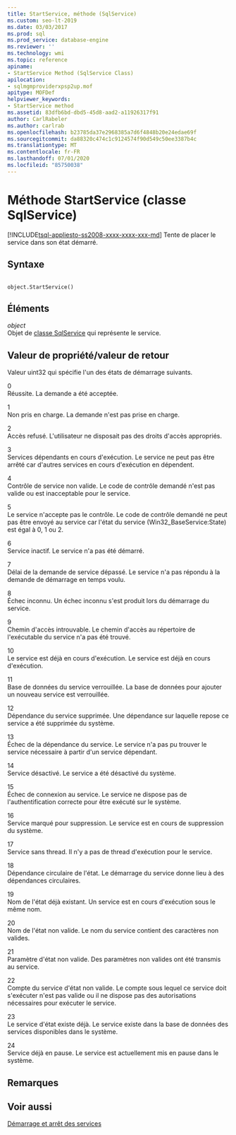 ```yaml
---
title: StartService, méthode (SqlService)
ms.custom: seo-lt-2019
ms.date: 03/03/2017
ms.prod: sql
ms.prod_service: database-engine
ms.reviewer: ''
ms.technology: wmi
ms.topic: reference
apiname:
- StartService Method (SqlService Class)
apilocation:
- sqlmgmproviderxpsp2up.mof
apitype: MOFDef
helpviewer_keywords:
- StartService method
ms.assetid: 83dfb6bd-dbd5-45d8-aad2-a11926317f91
author: CarlRabeler
ms.author: carlrab
ms.openlocfilehash: b23785da37e2968385a7d6f4848b20e24edae69f
ms.sourcegitcommit: da88320c474c1c9124574f90d549c50ee3387b4c
ms.translationtype: MT
ms.contentlocale: fr-FR
ms.lasthandoff: 07/01/2020
ms.locfileid: "85750038"
---
```

# <a name="startservice-method-sqlservice-class"></a>Méthode StartService (classe SqlService)
[!INCLUDE[tsql-appliesto-ss2008-xxxx-xxxx-xxx-md](../../../includes/applies-to-version/sqlserver.md)]
  Tente de placer le service dans son état démarré.  
  
## <a name="syntax"></a>Syntaxe  
  
```  
  
object.StartService()  
```  
  
## <a name="parts"></a>Éléments  
 *object*  
 Objet de [classe SqlService](../../../relational-databases/wmi-provider-configuration-classes/sqlservice-class/sqlservice-class.md) qui représente le service.  
  
## <a name="property-valuereturn-value"></a>Valeur de propriété/valeur de retour  
 Valeur uint32 qui spécifie l'un des états de démarrage suivants.  
  
 0  
 Réussite. La demande a été acceptée.  
  
 1  
 Non pris en charge. La demande n'est pas prise en charge.  
  
 2  
 Accès refusé. L'utilisateur ne disposait pas des droits d'accès appropriés.  
  
 3  
 Services dépendants en cours d'exécution. Le service ne peut pas être arrêté car d'autres services en cours d'exécution en dépendent.  
  
 4  
 Contrôle de service non valide. Le code de contrôle demandé n'est pas valide ou est inacceptable pour le service.  
  
 5  
 Le service n'accepte pas le contrôle. Le code de contrôle demandé ne peut pas être envoyé au service car l'état du service (Win32_BaseService:State) est égal à 0, 1 ou 2.  
  
 6  
 Service inactif. Le service n'a pas été démarré.  
  
 7  
 Délai de la demande de service dépassé. Le service n'a pas répondu à la demande de démarrage en temps voulu.  
  
 8  
 Échec inconnu. Un échec inconnu s'est produit lors du démarrage du service.  
  
 9  
 Chemin d'accès introuvable. Le chemin d'accès au répertoire de l'exécutable du service n'a pas été trouvé.  
  
 10  
 Le service est déjà en cours d'exécution. Le service est déjà en cours d'exécution.  
  
 11  
 Base de données du service verrouillée. La base de données pour ajouter un nouveau service est verrouillée.  
  
 12  
 Dépendance du service supprimée. Une dépendance sur laquelle repose ce service a été supprimée du système.  
  
 13  
 Échec de la dépendance du service. Le service n'a pas pu trouver le service nécessaire à partir d'un service dépendant.  
  
 14  
 Service désactivé. Le service a été désactivé du système.  
  
 15  
 Échec de connexion au service. Le service ne dispose pas de l'authentification correcte pour être exécuté sur le système.  
  
 16  
 Service marqué pour suppression. Le service est en cours de suppression du système.  
  
 17  
 Service sans thread. Il n'y a pas de thread d'exécution pour le service.  
  
 18  
 Dépendance circulaire de l'état. Le démarrage du service donne lieu à des dépendances circulaires.  
  
 19  
 Nom de l'état déjà existant. Un service est en cours d'exécution sous le même nom.  
  
 20  
 Nom de l'état non valide. Le nom du service contient des caractères non valides.  
  
 21  
 Paramètre d'état non valide. Des paramètres non valides ont été transmis au service.  
  
 22  
 Compte du service d'état non valide. Le compte sous lequel ce service doit s'exécuter n'est pas valide ou il ne dispose pas des autorisations nécessaires pour exécuter le service.  
  
 23  
 Le service d'état existe déjà. Le service existe dans la base de données des services disponibles dans le système.  
  
 24  
 Service déjà en pause. Le service est actuellement mis en pause dans le système.  
  
## <a name="remarks"></a>Remarques  
  
## <a name="see-also"></a>Voir aussi  
 [Démarrage et arrêt des services](https://technet.microsoft.com/library/ms174886\(v=sql.105\).aspx)  
  
  

